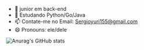 - 🔭 junior em back-end
- 🌱 Estudando Python/Go/Java
- 📫 Contate-me no Email: Sergioyuri155@gmail.com
- 😄 Pronouns: ele/dele

![Anurag's GitHub stats](https://github-readme-stats.vercel.app/api?username=SergioYyuri&show_icons=true&theme=radical)

